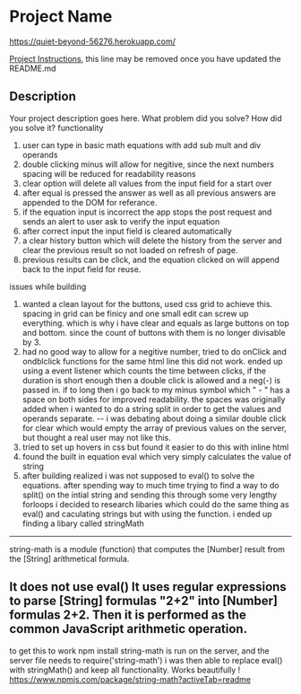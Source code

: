 # Project Name

https://quiet-beyond-56276.herokuapp.com/

[Project Instructions](./INSTRUCTIONS.md), this line may be removed once you have updated the README.md

## Description

Your project description goes here. What problem did you solve? How did you solve it?
functionality 

1) user can type in basic math equations with add sub mult and div operands 
2) double clicking minus will allow for negitive, since the next numbers spacing will be reduced for readability reasons
3) clear option will delete all values from the input field for a start over
4) after equal is pressed the answer as well as all previous answers are appended to the DOM for referance. 
5) if the equation input is incorrect the app stops the post request and sends an alert to user ask to verify the input equation 
6) after correct input the input field is cleared automatically 
7) a clear history button which will delete the history from the server and clear the previous result so not loaded on refresh of page. 
8) previous results can be click, and the equation clicked on will append back to the input field for reuse.
 


issues while building 
1) wanted a clean layout for the buttons, used css grid to achieve this. 
    spacing in grid can be finicy and one small edit can screw up everything. which is why i have clear and equals as large buttons on top and bottom. since the count of buttons with them is no longer
    divisable by 3. 
2) had no good way to allow for a negitive number, tried to do onClick and ondblclick functions for the same html line
    this did not work. ended up using a event listener which counts the time between clicks, if the duration is short enough then a double click is allowed and a neg(-)
    is passed in. if to long then i go back to my minus symbol which " - " has a space on both sides for improved readability. 
    the spaces was originally added when i wanted to do a string split in order to get the values and operands separate. 
    -- i was debating about doing a similar double click for clear which would empty the array of previous values on the server, but thought a real user may not like this. 
3) tried to set up hovers in css but found it easier to do this with inline html 
4) found the built in equation eval which very simply calculates the value of string 
5) after building realized i was not supposed to eval() to solve the equations. after spending way to much time trying to find a way to 
do split() on the intial string and sending this through some very lengthy forloops i decided to research libaries which could do the same thing as eval() and caculating strings but 
with using the function. 
i ended up finding a libary called stringMath 
-----------------------------------------------------------------------------------------------------------------
string-math is a module (function) that computes the [Number] result from the [String] arithmetical formula.

It does not use eval()
It uses regular expressions to parse [String] formulas "2+2" into [Number] formulas 2+2. Then it is performed as the common JavaScript arithmetic operation.
-----------------------------------------------------------------------------------------------------------------
to get this to work npm install string-math is run on the server, and the server file needs to require('string-math')
i was then able to replace eval() with stringMath() and keep all functionality.
Works beautifully ! 
https://www.npmjs.com/package/string-math?activeTab=readme
